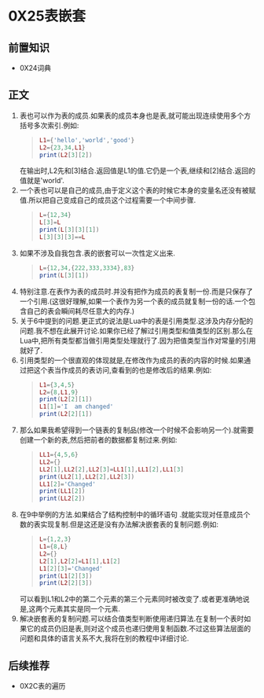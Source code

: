 # 0X25表嵌套

## 前置知识

* 0X24词典

## 正文

1. 表也可以作为表的成员.如果表的成员本身也是表,就可能出现连续使用多个方括号多次索引.例如:
    >```lua
    >L1={'hello','world','good'}
    >L2={23,34,L1}
    >print(L2[3][2])
    >```
    在输出时,L2先和[3]结合.返回值是L1的值.它仍是一个表,继续和[2]结合.返回的值就是'world'.
1. 一个表也可以是自己的成员,由于定义这个表的时候它本身的变量名还没有被赋值.所以把自己变成自己的成员这个过程需要一个中间步骤.
    >```lua
    >L={12,34}
    >L[3]=L
    >print(L[3][3][1])
    >L[3][3][3]==L
    >```
1. 如果不涉及自我包含.表的嵌套可以一次性定义出来.
    >```lua
    >L={12,34,{222,333,3334},83}
    >print(L[3][1])
    >```
1. 特别注意.在表作为表的成员时.并没有把作为成员的表复制一份.而是只保存了一个引用.(这很好理解,如果一个表作为另一个表的成员就复制一份的话.一个包含自己的表会瞬间耗尽任意大的内存.)
1. 关于6中提到的问题.更正式的说法是Lua中的表是引用类型.这涉及内存分配的问题.我不想在此展开讨论.如果你已经了解过引用类型和值类型的区别.那么在Lua中,把所有类型都当做引用类型处理就行了.因为把值类型当作对常量的引用就好了.
1. 引用类型的一个很直观的体现就是,在修改作为成员的表的内容的时候.如果通过把这个表当作成员的表访问,查看到的也是修改后的结果.例如:
    >```lua
    >L1={3,4,5}
    >L2={8,L1,9}
    >print(L2[2][1])
    >L1[1]='I  am changed'
    >print(L2[2][1])
    >```
1. 那么如果我希望得到一个链表的复制品(修改一个时候不会影响另一个).就需要创建一个新的表,然后把前者的数据都复制过来.例如:
    >```lua
    >LL1={4,5,6}
    >LL2={}
    >LL2[1],LL2[2],LL2[3]=LL1[1],LL1[2],LL1[3]
    >print(LL2[1],LL2[2],LL2[3])
    >LL1[2]='Changed'
    >print(LL1[2])
    >print(LL2[2])
    >```
1. 在9中举例的方法.如果结合了结构控制中的循环语句 .就能实现对任意成员个数的表实现复制.但是这还是没有办法解决嵌套表的复制问题.例如:
    >```lua
    >L={1,2,3}
    >L1={8,L}
    >L2={}
    >L2[1],L2[2]=L1[1],L1[2]
    >L1[2][3]='Changed'
    >print(L1[2][3])
    >print(L2[2][3])
    >````
    可以看到L1和L2中的第二个元素的第三个元素同时被改变了.或者更准确地说是,这两个元素其实是同一个元素.
1. 解决嵌套表的复制问题.可以结合值类型判断使用递归算法.在复制一个表时如果它的成员仍旧是表,则对这个成员也递归使用复制函数.不过这些算法层面的问题和具体的语言关系不大,我将在别的教程中详细讨论.

## 后续推荐

* 0X2C表的遍历
